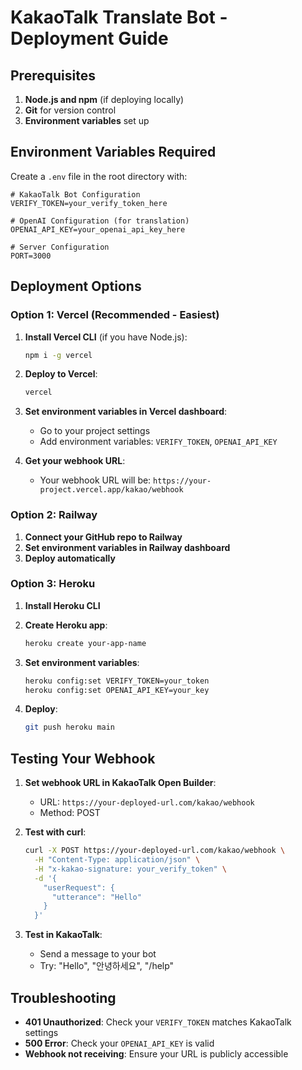 # KakaoTalk Translate Bot - Deployment Guide

## Prerequisites

1. **Node.js and npm** (if deploying locally)
2. **Git** for version control
3. **Environment variables** set up

## Environment Variables Required

Create a `.env` file in the root directory with:

```env
# KakaoTalk Bot Configuration
VERIFY_TOKEN=your_verify_token_here

# OpenAI Configuration (for translation)
OPENAI_API_KEY=your_openai_api_key_here

# Server Configuration
PORT=3000
```

## Deployment Options

### Option 1: Vercel (Recommended - Easiest)

1. **Install Vercel CLI** (if you have Node.js):
   ```bash
   npm i -g vercel
   ```

2. **Deploy to Vercel**:
   ```bash
   vercel
   ```

3. **Set environment variables in Vercel dashboard**:
   - Go to your project settings
   - Add environment variables: `VERIFY_TOKEN`, `OPENAI_API_KEY`

4. **Get your webhook URL**:
   - Your webhook URL will be: `https://your-project.vercel.app/kakao/webhook`

### Option 2: Railway

1. **Connect your GitHub repo to Railway**
2. **Set environment variables in Railway dashboard**
3. **Deploy automatically**

### Option 3: Heroku

1. **Install Heroku CLI**
2. **Create Heroku app**:
   ```bash
   heroku create your-app-name
   ```

3. **Set environment variables**:
   ```bash
   heroku config:set VERIFY_TOKEN=your_token
   heroku config:set OPENAI_API_KEY=your_key
   ```

4. **Deploy**:
   ```bash
   git push heroku main
   ```

## Testing Your Webhook

1. **Set webhook URL in KakaoTalk Open Builder**:
   - URL: `https://your-deployed-url.com/kakao/webhook`
   - Method: POST

2. **Test with curl**:
   ```bash
   curl -X POST https://your-deployed-url.com/kakao/webhook \
     -H "Content-Type: application/json" \
     -H "x-kakao-signature: your_verify_token" \
     -d '{
       "userRequest": {
         "utterance": "Hello"
       }
     }'
   ```

3. **Test in KakaoTalk**:
   - Send a message to your bot
   - Try: "Hello", "안녕하세요", "/help"

## Troubleshooting

- **401 Unauthorized**: Check your `VERIFY_TOKEN` matches KakaoTalk settings
- **500 Error**: Check your `OPENAI_API_KEY` is valid
- **Webhook not receiving**: Ensure your URL is publicly accessible

